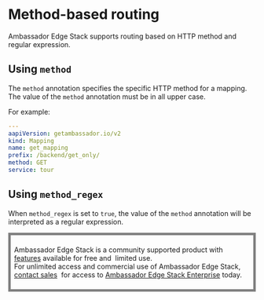 # Method-based routing

Ambassador Edge Stack supports routing based on HTTP method and regular expression.

## Using `method`

The `method` annotation specifies the specific HTTP method for a mapping. The value of the `method` annotation must be in all upper case.

For example:

```yaml
---
aapiVersion: getambassador.io/v2
kind: Mapping
name: get_mapping
prefix: /backend/get_only/
method: GET
service: tour
```

## Using `method_regex`

When `method_regex` is set to `true`, the value of the `method` annotation will be interpreted as a regular expression. 

<div style="border: thick solid gray;padding:0.5em"> 

Ambassador Edge Stack is a community supported product with 
[features](getambassador.io/features) available for free and 
limited use. For unlimited access and commercial use of
Ambassador Edge Stack, [contact sales](https:/www.getambassador.io/contact) 
for access to [Ambassador Edge Stack Enterprise](/user-guide/ambassador-edge-stack-enterprise) today.

</div>
</p>
